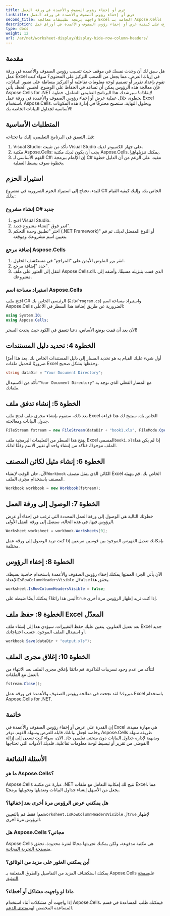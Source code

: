 ```yaml
---
title: عرض أو إخفاء رؤوس الصفوف والأعمدة في ورقة العمل
linktitle: عرض أو إخفاء رؤوس الصفوف والأعمدة في ورقة العمل
second_title: واجهة برمجة تطبيقات معالجة Excel الخاصة بـ Aspose.Cells .NET
description: تعرف على كيفية عرض أو إخفاء رؤوس الصفوف والأعمدة في أوراق عمل Excel باستخدام Aspose.Cells for .NET. اتبع البرنامج التعليمي المفصل لدينا.
type: docs
weight: 12
url: /ar/net/worksheet-display/display-hide-row-column-headers/
---
```

## مقدمة

هل سبق لك أن وجدت نفسك في موقف حيث تتسبب رؤوس الصفوف والأعمدة في ورقة عمل Excel في إرباك العرض، مما يجعل من الصعب التركيز على المحتوى؟ سواء كنت تقوم بإعداد تقرير أو تصميم لوحة معلومات تفاعلية أو التركيز ببساطة على تصور البيانات، فإن معالجة هذه الرؤوس يمكن أن تساعد في الحفاظ على الوضوح. لحسن الحظ، يأتي Aspose.Cells for .NET لإنقاذك! سيرشدك هذا البرنامج التعليمي الشامل، خطوة بخطوة، خلال عملية عرض أو إخفاء رؤوس الصفوف والأعمدة في ورقة عمل Excel باستخدام Aspose.Cells. وبحلول النهاية، ستصبح محترفًا في إدارة هذه المكونات الأساسية لجداول البيانات الخاصة بك!

## المتطلبات الأساسية

قبل التعمق في البرنامج التعليمي، إليك ما تحتاجه:

1. Visual Studio: تأكد من تثبيت Visual Studio على جهاز الكمبيوتر لديك.
2.  مكتبة Aspose.Cells: يجب أن يكون لديك مكتبة Aspose.Cells. يمكنك تنزيلها[هنا](https://releases.aspose.com/cells/net/).
3. الفهم الأساسي لـ C#: إن الإلمام ببرمجة C# مفيد، على الرغم من أن الدليل خطوة بخطوة سوف يبسط العملية.

## استيراد الحزم

للبدء، تحتاج إلى استيراد الحزم الضرورية في مشروع C# الخاص بك. وإليك كيفية القيام بذلك:

### إنشاء مشروع C# جديد

1. افتح Visual Studio.
2. انقر فوق "إنشاء مشروع جديد".
3. اختر "تطبيق وحدة التحكم (.NET Framework)" أو النوع المفضل لديك، ثم قم بتعيين اسم مشروعك وموقعه.

### إضافة مرجع Aspose.Cells

1. انقر بزر الماوس الأيمن على "المراجع" في مستكشف الحلول.
2. حدد "إضافة مرجع".
3. انتقل إلى العثور على ملف Aspose.Cells.dll، الذي قمت بتنزيله مسبقًا، وأضفه إلى مشروعك.

### استيراد مساحة اسم Aspose.Cells

 افتح ملف C# الرئيسي الخاص بك (عادةً`Program.cs`) واستيراد مساحة اسم Aspose.Cells الضرورية عن طريق إضافة هذا السطر في الأعلى:

```csharp
using System.IO;
using Aspose.Cells;
```

الآن بعد أن قمت بوضع الأساس، دعنا نتعمق في الكود حيث يحدث السحر!

## الخطوة 4: تحديد دليل المستندات

أول شيء عليك القيام به هو تحديد المسار إلى دليل المستندات الخاص بك. يعد هذا أمرًا ضروريًا لتحميل ملفات Excel وحفظها بشكل صحيح.

```csharp
string dataDir = "Your Document Directory";
```

 تأكد من الاستبدال`"Your Document Directory"` مع المسار الفعلي الذي توجد به ملفاتك.

## الخطوة 5: إنشاء تدفق ملف

بعد ذلك، ستقوم بإنشاء مجرى ملف لفتح ملف Excel الخاص بك. سيتيح لك هذا قراءة جدول البيانات ومعالجته.

```csharp
FileStream fstream = new FileStream(dataDir + "book1.xls", FileMode.Open);
```

يفتح هذا السطر من التعليمات البرمجية ملف Excel المسمى`book1.xls`إذا لم يكن هذا الملف موجودًا، فتأكد من إنشاء واحد أو تغيير الاسم وفقًا لذلك.

## الخطوة 6: إنشاء مثيل لكائن المصنف

 الآن، حان الوقت لإنشاء`Workbook` الكائن الذي يمثل مصنف Excel الخاص بك. قم بتهيئة المصنف باستخدام مجرى الملف.

```csharp
Workbook workbook = new Workbook(fstream);
```

## الخطوة 7: الوصول إلى ورقة العمل

خطوتك التالية هي الوصول إلى ورقة العمل المحددة التي ترغب في إخفاء أو عرض الرؤوس فيها. في هذه الحالة، سنصل إلى ورقة العمل الأولى.

```csharp
Worksheet worksheet = workbook.Worksheets[0];
```

بإمكانك تعديل الفهرس الموجود بين قوسين مربعين إذا كنت تريد الوصول إلى ورقة عمل مختلفة.

## الخطوة 8: إخفاء الرؤوس

 الآن يأتي الجزء الممتع! يمكنك إخفاء رؤوس الصفوف والأعمدة باستخدام خاصية بسيطة. الإعداد`IsRowColumnHeadersVisible` ل`false` يحقق هذا.

```csharp
worksheet.IsRowColumnHeadersVisible = false;
```

 أليس هذا رائعًا؟ يمكنك أيضًا ضبطه على`true` إذا كنت تريد إظهار الرؤوس مرة أخرى.

## الخطوة 9: حفظ ملف Excel المعدّل

بعد تعديل العناوين، يتعين عليك حفظ التغييرات. سيؤدي هذا إلى إنشاء ملف Excel جديد أو استبدال الملف الموجود، حسب احتياجاتك.

```csharp
workbook.Save(dataDir + "output.xls");
```

## الخطوة 10: إغلاق مجرى الملف

لتتأكد من عدم وجود تسريبات للذاكرة، قم دائمًا بإغلاق مجرى الملف بعد الانتهاء من العمل مع الملفات.

```csharp
fstream.Close();
```

مبروك! لقد نجحت في معالجة رؤوس الصفوف والأعمدة في ورقة عمل Excel باستخدام Aspose.Cells for .NET. 

## خاتمة

إن القدرة على عرض أو إخفاء رؤوس الصفوف والأعمدة في Excel هي مهارة مفيدة، وخاصة لجعل بياناتك قابلة للعرض وسهلة الفهم. توفر Aspose.Cells طريقة سهلة وبديهية لإدارة جداول البيانات دون منحنى تعليمي حاد. الآن، سواء كنت تسعى إلى إزالة الفوضى من تقرير أو تبسيط لوحة معلومات تفاعلية، فلديك الأدوات التي تحتاجها!

## الأسئلة الشائعة

### ما هو Aspose.Cells؟
Aspose.Cells عبارة عن مكتبة .NET تتيح لك إمكانية التعامل مع ملفات Excel، مما يجعل من الأسهل إنشاء جداول البيانات وتعديلها وتحويلها برمجيًا.

### هل يمكنني عرض الرؤوس مرة أخرى بعد إخفائها؟
 نعم! فقط قم بالتعيين`worksheet.IsRowColumnHeadersVisible` ل`true` لإظهار الرؤوس مرة أخرى.

### هل Aspose.Cells مجاني؟
 Aspose.Cells هي مكتبة مدفوعة، ولكن يمكنك تجربتها مجانًا لفترة محدودة. تحقق من[صفحة التجربة المجانية](https://releases.aspose.com/).

### أين يمكنني العثور على مزيد من الوثائق؟
 يمكنك استكشاف المزيد من التفاصيل والطرق المتعلقة بـ Aspose.Cells على[صفحة التوثيق](https://reference.aspose.com/cells/net/).

### ماذا لو واجهت مشاكل أو أخطاء؟
 إذا واجهت أي مشكلات أثناء استخدام Aspose.Cells، فيمكنك طلب المساعدة في قسم المساعدة المخصص لهم[منتدى الدعم](https://forum.aspose.com/c/cells/9).